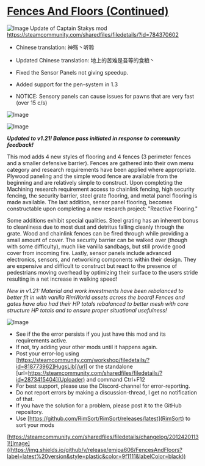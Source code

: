 # [Fences And Floors (Continued)](https://steamcommunity.com/sharedfiles/filedetails/?id=2012420113)

![Image](https://i.imgur.com/buuPQel.png)
Update of Captain Stakys mod
https://steamcommunity.com/sharedfiles/filedetails/?id=784370602

- Chinese translation: 神殇丶听聆
- Updated Chinese translation: 地上的苦难是吾等的食粮丶

- Fixed the Sensor Panels not giving speedup.
- Added support for the pen-system in 1.3
- NOTICE: Sensory panels can cause issues for pawns that are very fast (over 15 c/s)

![Image](https://i.imgur.com/pufA0kM.png)
	
![Image](https://i.imgur.com/Z4GOv8H.png)

***Updated to v1.21!  Balance pass initiated in response to community feedback!***

This mod adds 4 new styles of flooring and 4 fences (3 perimeter fences and a smaller defensive barrier).  Fences are gathered into their own menu category and research requirements have been applied where appropriate.  Plywood paneling and the simple wood fence are available from the beginning and are relatively simple to construct.  Upon completing the Machining research requirement access to chainlink fencing, high security fencing, the security barrier, steel grate flooring, and metal panel flooring is made available.  The last addition, sensor panel flooring, becomes constructable upon completing a new research project: "Reactive Flooring."

Some additions exhibit special qualities.  Steel grating has an inherent bonus to cleanliness due to most dust and detritus falling cleanly through the grate.  Wood and chainlink fences can be fired through while providing a small amount of cover.  The security barrier can be walked over (though with some difficulty), much like vanilla sandbags, but still provide good cover from incoming fire.  Lastly, sensor panels include advanced electronics, sensors, and networking components within their design.  They are expensive and difficult to construct but react to the presence of pedestrians moving overhead by optimizing their surface to the users stride resulting in a net increase in walking speed!

*New in v1.21: Material and work investments have been rebalanced to better fit in with vanilla RimWorld assets across the board!  Fences and gates have also had their HP totals rebalanced to better mesh with core structure HP totals and to ensure proper situational usefulness!*


![Image](https://i.imgur.com/PwoNOj4.png)


-  See if the the error persists if you just have this mod and its requirements active.
-  If not, try adding your other mods until it happens again.
-  Post your error-log using [https://steamcommunity.com/workshop/filedetails/?id=818773962]HugsLib[/url] or the standalone [url=https://steamcommunity.com/sharedfiles/filedetails/?id=2873415404](Uploader) and command Ctrl+F12
-  For best support, please use the Discord-channel for error-reporting.
-  Do not report errors by making a discussion-thread, I get no notification of that.
-  If you have the solution for a problem, please post it to the GitHub repository.
-  Use [https://github.com/RimSort/RimSort/releases/latest](RimSort) to sort your mods



[https://steamcommunity.com/sharedfiles/filedetails/changelog/2012420113]![Image]((https://img.shields.io/github/v/release/emipa606/FencesAndFloors?label=latest%20version&style=plastic&color=9f1111&labelColor=black))
